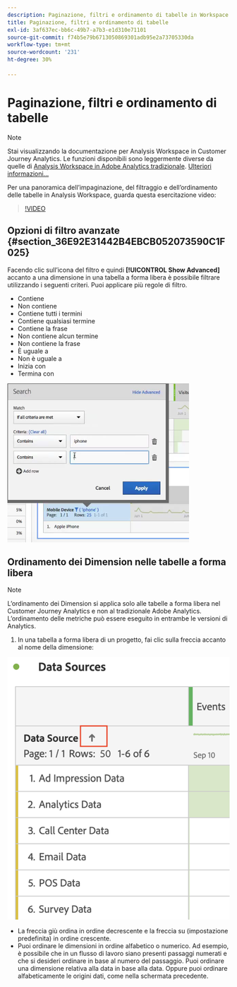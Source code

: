 ```yaml
---
description: Paginazione, filtri e ordinamento di tabelle in Workspace
title: Paginazione, filtri e ordinamento di tabelle
exl-id: 3af637ec-bb6c-49b7-a7b3-e1d310e71101
source-git-commit: f74b5e79b6713050869301adb95e2a73705330da
workflow-type: tm+mt
source-wordcount: '231'
ht-degree: 30%

---
```


# Paginazione, filtri e ordinamento di tabelle

>[!NOTE]
>
>Stai visualizzando la documentazione per Analysis Workspace in Customer Journey Analytics. Le funzioni disponibili sono leggermente diverse da quelle di [Analysis Workspace in Adobe Analytics tradizionale](https://experienceleague.adobe.com/docs/analytics/analyze/analysis-workspace/home.html). [Ulteriori informazioni...](/help/getting-started/cja-aa.md)

Per una panoramica dell’impaginazione, del filtraggio e dell’ordinamento delle tabelle in Analysis Workspace, guarda questa esercitazione video:

>[!VIDEO](https://video.tv.adobe.com/v/23968)

## Opzioni di filtro avanzate {#section_36E92E31442B4EBCB052073590C1F025}

Facendo clic sull’icona del filtro e quindi **[!UICONTROL Show Advanced]** accanto a una dimensione in una tabella a forma libera è possibile filtrare utilizzando i seguenti criteri. Puoi applicare più regole di filtro.

* Contiene
* Non contiene
* Contiene tutti i termini
* Contiene qualsiasi termine
* Contiene la frase
* Non contiene alcun termine
* Non contiene la frase
* È uguale a
* Non è uguale a
* Inizia con
* Termina con

![](assets/advanced-filter.png)

## Ordinamento dei Dimension nelle tabelle a forma libera

>[!NOTE]
>
>L’ordinamento dei Dimension si applica solo alle tabelle a forma libera nel Customer Journey Analytics e non al tradizionale Adobe Analytics. L’ordinamento delle metriche può essere eseguito in entrambe le versioni di Analytics.

1. In una tabella a forma libera di un progetto, fai clic sulla freccia accanto al nome della dimensione:

![](assets/sort-dimensions.png)

* La freccia giù ordina in ordine decrescente e la freccia su (impostazione predefinita) in ordine crescente.
* Puoi ordinare le dimensioni in ordine alfabetico o numerico. Ad esempio, è possibile che in un flusso di lavoro siano presenti passaggi numerati e che si desideri ordinare in base al numero del passaggio. Puoi ordinare una dimensione relativa alla data in base alla data. Oppure puoi ordinare alfabeticamente le origini dati, come nella schermata precedente.
